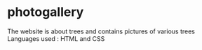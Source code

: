 # photogallery

The website is about trees and contains pictures of various trees
Languages used : HTML and CSS
